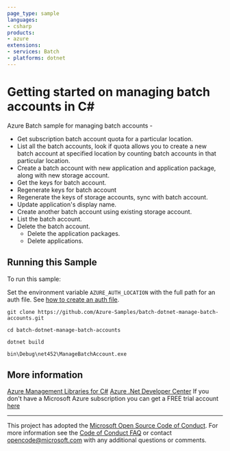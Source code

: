 ```yaml
---
page_type: sample
languages:
- csharp
products:
- azure
extensions:
- services: Batch
- platforms: dotnet
---
```


# Getting started on managing batch accounts in C# #

 Azure Batch sample for managing batch accounts -
  - Get subscription batch account quota for a particular location.
  - List all the batch accounts, look if quota allows you to create a new batch account at specified location by counting batch accounts in that particular location.
  - Create a batch account with new application and application package, along with new storage account.
  - Get the keys for batch account.
  - Regenerate keys for batch account
  - Regenerate the keys of storage accounts, sync with batch account.
  - Update application's display name.
  - Create another batch account using existing storage account.
  - List the batch account.
  - Delete the batch account.
      - Delete the application packages.
      - Delete applications.


## Running this Sample ##

To run this sample:

Set the environment variable `AZURE_AUTH_LOCATION` with the full path for an auth file. See [how to create an auth file](https://github.com/Azure/azure-libraries-for-net/blob/master/AUTH.md).

    git clone https://github.com/Azure-Samples/batch-dotnet-manage-batch-accounts.git

    cd batch-dotnet-manage-batch-accounts

    dotnet build

    bin\Debug\net452\ManageBatchAccount.exe

## More information ##

[Azure Management Libraries for C#](https://github.com/Azure/azure-sdk-for-net/tree/Fluent)
[Azure .Net Developer Center](https://azure.microsoft.com/en-us/develop/net/)
If you don't have a Microsoft Azure subscription you can get a FREE trial account [here](http://go.microsoft.com/fwlink/?LinkId=330212)

---

This project has adopted the [Microsoft Open Source Code of Conduct](https://opensource.microsoft.com/codeofconduct/). For more information see the [Code of Conduct FAQ](https://opensource.microsoft.com/codeofconduct/faq/) or contact [opencode@microsoft.com](mailto:opencode@microsoft.com) with any additional questions or comments.